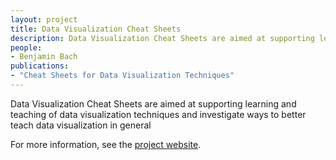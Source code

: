 ```yaml
---
layout: project
title: Data Visualization Cheat Sheets
description: Data Visualization Cheat Sheets are aimed at supporting learning and teaching of data visualization techniques and investigate ways to better teach data visualization in general
people:
- Benjamin Bach
publications:
- "Cheat Sheets for Data Visualization Techniques"
---
```



Data Visualization Cheat Sheets are aimed at supporting learning and teaching of data visualization techniques and investigate ways to better teach data visualization in general

For more information, see the [project website](http://visualizationcheatsheets.github.io/).